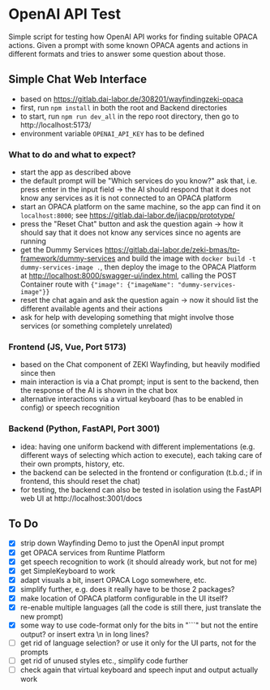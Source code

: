 # OpenAI API Test

Simple script for testing how OpenAI API works for finding suitable OPACA actions. Given a prompt with some known OPACA agents and actions in different formats and tries to answer some question about those.


## Simple Chat Web Interface

* based on https://gitlab.dai-labor.de/308201/wayfindingzeki-opaca
* first, run `npm install` in both the root and Backend directories
* to start, run `npm run dev_all` in the repo root directory, then go to http://localhost:5173/
* environment variable `OPENAI_API_KEY` has to be defined

### What to do and what to expect?

* start the app as described above
* the default prompt will be "Which services do you know?" ask that, i.e. press enter in the input field -> the AI should respond that it does not know any services as it is not connected to an OPACA platform
* start an OPACA platform on the same machine, so the app can find it on `localhost:8000`; see <https://gitlab.dai-labor.de/jiacpp/prototype/>
* press the "Reset Chat" button and ask the question again -> how it should say that it does not know any services since no agents are running
* get the Dummy Services <https://gitlab.dai-labor.de/zeki-bmas/tp-framework/dummy-services> and build the image with `docker build -t dummy-services-image .`, then deploy the image to the OPACA Platform at <http://localhost:8000/swagger-ui/index.html>, calling the POST Container route with `{"image": {"imageName": "dummy-services-image"}}`
* reset the chat again and ask the question again -> now it should list the different available agents and their actions
* ask for help with developing something that might involve those services (or something completely unrelated)

### Frontend (JS, Vue, Port 5173)

* based on the Chat component of ZEKI Wayfinding, but heavily modified since then
* main interaction is via a Chat prompt; input is sent to the backend, then the response of the AI is shown in the chat box
* alternative interactions via a virtual keyboard (has to be enabled in config) or speech recognition

### Backend (Python, FastAPI, Port 3001)

* idea: having one uniform backend with different implementations (e.g. different ways of selecting which action to execute), each taking care of their own prompts, history, etc.
* the backend can be selected in the frontend or configuration (t.b.d.; if in frontend, this should reset the chat)
* for testing, the backend can also be tested in isolation using the FastAPI web UI at http://localhost:3001/docs


## To Do

* [x] strip down Wayfinding Demo to just the OpenAI input prompt
* [x] get OPACA services from Runtime Platform
* [X] get speech recognition to work (it should already work, but not for me)
* [X] get SimpleKeyboard to work
* [X] adapt visuals a bit, insert OPACA Logo somewhere, etc.
* [x] simplify further, e.g. does it really have to be those 2 packages?
* [X] make location of OPACA platform configurable in the UI itself?
* [X] re-enable multiple languages (all the code is still there, just translate the new prompt)
* [x] some way to use code-format only for the bits in "```" but not the entire output? or insert extra \n in long lines?
* [ ] get rid of language selection? or use it only for the UI parts, not for the prompts
* [ ] get rid of unused styles etc., simplify code further
* [ ] check again that virtual keyboard and speech input and output actually work
